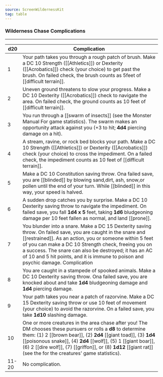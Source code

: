 ```yaml
---
source: ScreenWildernessKit 
tag: table
---
```


### Wilderness Chase Complications
---
|d20|Complication|
|----|------------|
|1|Your path takes you through a rough patch of brush. Make a DC 10 Strength ([[Athletics]]) or Dexterity ([[Acrobatics]]) check (your choice) to get past the brush. On failed check, the brush counts as 5feet of [[difficult terrain]].|
|2|Uneven ground threatens to slow your progress. Make a DC 10 Dexterity ([[Acrobatics]]) check to navigate the area. On failed check, the ground counts as 10 feet of [[difficult terrain]].|
|3|You run through a [[swarm of insects]] (see the Monster Manual For game statistics). The swarm makes an opportunity attack against you (+3 to hit; **4d4** piercing damage on a hit).|
|4|A stream, ravine, or rock bed blocks your path. Make a DC 10 Strength ([[Athletics]]) or Dexterity ([[Acrobatics]]) check (your choice) to cross the impediment. On a failed check, the impediment counts as 10 feet of [[difficult terrain]].|
|5|Make a DC 10 Constitution saving throw. Ona failed save, you are [[blinded]] by blowing sand,dirt, ash, snow,or pollen until the end of your turn. While [[blinded]] in this way, your speed is halved.|
|6|A sudden drop catches you by surprise. Make a DC 10 Dexterity saving throw to navigate the impediment. On failed save, you fall **1d4 x 5** feet, taking **1d6** bludgeoning damage per 10 feet fallen as normal, and land [[prone]].|
|7|You blunder into a snare. Make a DC 15 Dexterity saving throw. On failed save, you are caught in the snare and [[restrained]]. As an action, you or someone within 5 feet of you can make a DC 10 Strength check, freeing you on a success. The snare can also be destroyed; it has an AC of 10 and 5 hit points, and it is immune to poison and psychic damage. Complication|
|8|You are caught in a stampede of spooked animals. Make a DC 10 Dexterity saving throw. Ona failed save, you are knocked about and take **1d4** bludgeoning damage and **1d4** piercing damage.|
|9|Your path takes you near a patch of razorvine. Make a DC 15 Dexterity saving throw or use 10 feet of movement (your choice) to avoid the razorvine. On a failed save, you take **1d10** slashing damage.|
|10|One or more creatures in the area chase after you! The DM chooses these pursuers or rolls a **d8** to determine them: (1) 2 [[brown bear]], (2) **2d4** [[giant toad]], (3) **1d4** [[poisonous snake]], (4) **2d4** [[wolf]], (5) 1 [[giant boar]], (6) 2 [[dire wolf]], (7) [[griffon]], or (8) **1d12** [[giant rat]] (see the  for the creatures' game statistics).|
|11-20|No complication.|
